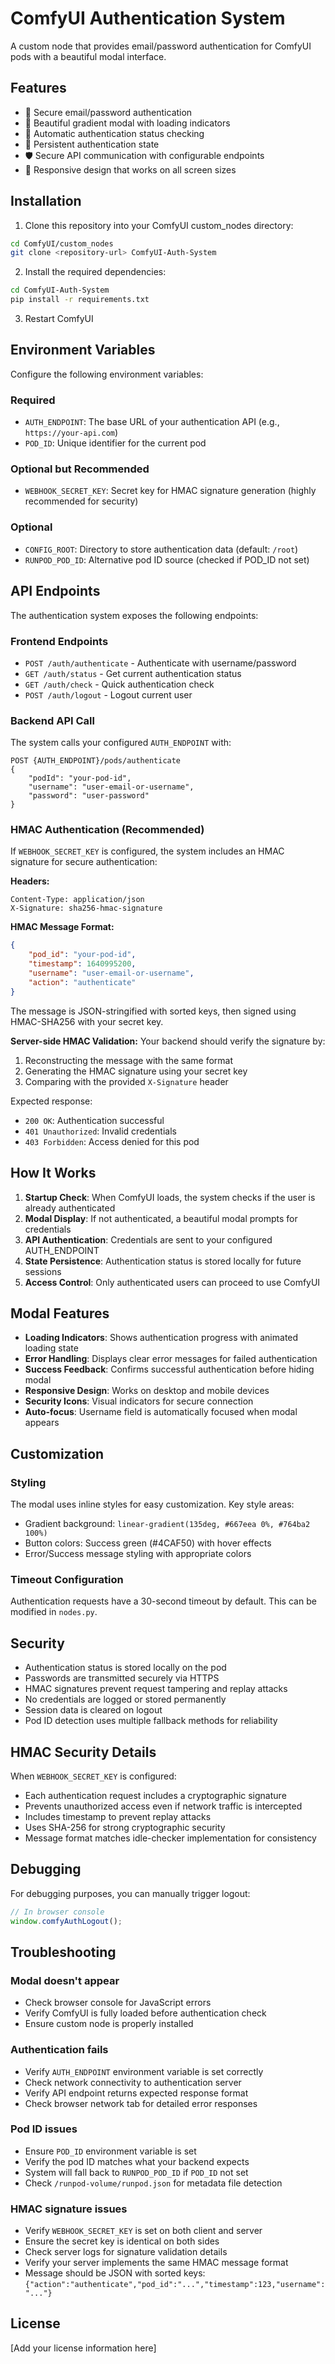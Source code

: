# ComfyUI Authentication System

A custom node that provides email/password authentication for ComfyUI pods with a beautiful modal interface.

## Features

- 🔐 Secure email/password authentication
- 🎨 Beautiful gradient modal with loading indicators
- 🔄 Automatic authentication status checking
- 💾 Persistent authentication state
- 🛡️ Secure API communication with configurable endpoints
- 📱 Responsive design that works on all screen sizes

## Installation

1. Clone this repository into your ComfyUI custom_nodes directory:
```bash
cd ComfyUI/custom_nodes
git clone <repository-url> ComfyUI-Auth-System
```

2. Install the required dependencies:
```bash
cd ComfyUI-Auth-System
pip install -r requirements.txt
```

3. Restart ComfyUI

## Environment Variables

Configure the following environment variables:

### Required
- `AUTH_ENDPOINT`: The base URL of your authentication API (e.g., `https://your-api.com`)
- `POD_ID`: Unique identifier for the current pod

### Optional but Recommended
- `WEBHOOK_SECRET_KEY`: Secret key for HMAC signature generation (highly recommended for security)

### Optional
- `CONFIG_ROOT`: Directory to store authentication data (default: `/root`)
- `RUNPOD_POD_ID`: Alternative pod ID source (checked if POD_ID not set)

## API Endpoints

The authentication system exposes the following endpoints:

### Frontend Endpoints
- `POST /auth/authenticate` - Authenticate with username/password
- `GET /auth/status` - Get current authentication status
- `GET /auth/check` - Quick authentication check
- `POST /auth/logout` - Logout current user

### Backend API Call
The system calls your configured `AUTH_ENDPOINT` with:
```
POST {AUTH_ENDPOINT}/pods/authenticate
{
    "podId": "your-pod-id",
    "username": "user-email-or-username", 
    "password": "user-password"
}
```

### HMAC Authentication (Recommended)
If `WEBHOOK_SECRET_KEY` is configured, the system includes an HMAC signature for secure authentication:

**Headers:**
```
Content-Type: application/json
X-Signature: sha256-hmac-signature
```

**HMAC Message Format:**
```json
{
    "pod_id": "your-pod-id",
    "timestamp": 1640995200,
    "username": "user-email-or-username",
    "action": "authenticate"
}
```

The message is JSON-stringified with sorted keys, then signed using HMAC-SHA256 with your secret key.

**Server-side HMAC Validation:**
Your backend should verify the signature by:
1. Reconstructing the message with the same format
2. Generating the HMAC signature using your secret key
3. Comparing with the provided `X-Signature` header

Expected response:
- `200 OK`: Authentication successful
- `401 Unauthorized`: Invalid credentials
- `403 Forbidden`: Access denied for this pod

## How It Works

1. **Startup Check**: When ComfyUI loads, the system checks if the user is already authenticated
2. **Modal Display**: If not authenticated, a beautiful modal prompts for credentials
3. **API Authentication**: Credentials are sent to your configured AUTH_ENDPOINT
4. **State Persistence**: Authentication status is stored locally for future sessions
5. **Access Control**: Only authenticated users can proceed to use ComfyUI

## Modal Features

- **Loading Indicators**: Shows authentication progress with animated loading state
- **Error Handling**: Displays clear error messages for failed authentication
- **Success Feedback**: Confirms successful authentication before hiding modal
- **Responsive Design**: Works on desktop and mobile devices
- **Security Icons**: Visual indicators for secure connection
- **Auto-focus**: Username field is automatically focused when modal appears

## Customization

### Styling
The modal uses inline styles for easy customization. Key style areas:
- Gradient background: `linear-gradient(135deg, #667eea 0%, #764ba2 100%)`
- Button colors: Success green (#4CAF50) with hover effects
- Error/Success message styling with appropriate colors

### Timeout Configuration
Authentication requests have a 30-second timeout by default. This can be modified in `nodes.py`.

## Security

- Authentication status is stored locally on the pod
- Passwords are transmitted securely via HTTPS
- HMAC signatures prevent request tampering and replay attacks
- No credentials are logged or stored permanently
- Session data is cleared on logout
- Pod ID detection uses multiple fallback methods for reliability

## HMAC Security Details

When `WEBHOOK_SECRET_KEY` is configured:
- Each authentication request includes a cryptographic signature
- Prevents unauthorized access even if network traffic is intercepted
- Includes timestamp to prevent replay attacks
- Uses SHA-256 for strong cryptographic security
- Message format matches idle-checker implementation for consistency

## Debugging

For debugging purposes, you can manually trigger logout:
```javascript
// In browser console
window.comfyAuthLogout();
```

## Troubleshooting

### Modal doesn't appear
- Check browser console for JavaScript errors
- Verify ComfyUI is fully loaded before authentication check
- Ensure custom node is properly installed

### Authentication fails
- Verify `AUTH_ENDPOINT` environment variable is set correctly
- Check network connectivity to authentication server
- Verify API endpoint returns expected response format
- Check browser network tab for detailed error responses

### Pod ID issues
- Ensure `POD_ID` environment variable is set
- Verify the pod ID matches what your backend expects
- System will fall back to `RUNPOD_POD_ID` if `POD_ID` not set
- Check `/runpod-volume/runpod.json` for metadata file detection

### HMAC signature issues
- Verify `WEBHOOK_SECRET_KEY` is set on both client and server
- Ensure the secret key is identical on both sides
- Check server logs for signature validation details
- Verify your server implements the same HMAC message format
- Message should be JSON with sorted keys: `{"action":"authenticate","pod_id":"...","timestamp":123,"username":"..."}`

## License

[Add your license information here]
